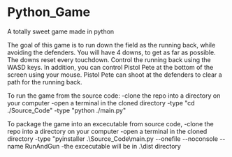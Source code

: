 # Python_Game
A totally sweet game made in python

The goal of this game is to run down the field as the running back, while avoiding the defenders.
You will have 4 downs, to get as far as possible. The downs reset every touchdown.
Control the running back using the WASD keys.
In addition, you can control Pistol Pete at the bottom of the screen using your mouse.
Pistol Pete can shoot at the defenders to clear a path for the running back.


To run the game from the source code:
    -clone the repo into a directory on your computer
    -open a terminal in the cloned directory
    -type "cd ./Source_Code"
    -type "python ./main.py"

To package the game into an excecutable from source code,
    -clone the repo into a directory on your computer
    -open a terminal in the cloned directory
    -type "pyinstaller .\Source_Code\main.py --onefile --noconsole --name RunAndGun
    -the excecutable will be in .\dist directory